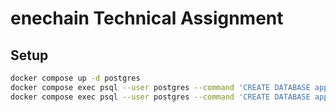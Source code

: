 # enechain Technical Assignment

## Setup

```sh
docker compose up -d postgres
docker compose exec psql --user postgres --command 'CREATE DATABASE app'
docker compose exec psql --user postgres --command 'CREATE DATABASE app_test'
```
